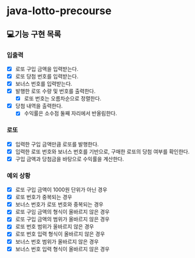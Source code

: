 # java-lotto-precourse

## 💻기능 구현 목록

### 입출력
- [x] 로또 구입 금액을 입력받는다.
- [x] 로또 당첨 번호를 입력받는다.
- [x] 보너스 번호를 입력받는다.
- [x] 발행한 로또 수량 및 번호를 출력한다.
  - [x] 로또 번호는 오름차순으로 정렬한다.
- [x] 당첨 내역을 출력한다.
  - [x] 수익률은 소수점 둘째 자리에서 반올림한다.

### 로또
- [x] 입력한 구입 금액만큼 로또를 발행한다.
- [x] 입력한 로또 번호와 보너스 번호를 기반으로, 구매한 로또의 당첨 여부를 확인한다.
- [x] 구입 금액과 당첨금을 바탕으로 수익률을 계산한다.

### 예외 상황
- [x] 로또 구입 금액이 1000원 단위가 아닌 경우
- [x] 로또 번호가 중복되는 경우
- [x] 보너스 번호가 로또 번호와 중복되는 경우
- [x] 로또 구임 금액의 형식이 올바르지 않은 경우
- [x] 로또 구입 금액의 범위가 올바르지 않은 경우
- [x] 로또 번호 범위가 올바르지 않은 경우
- [x] 로또 번호 입력 형식이 올바르지 않은 경우
- [x] 보너스 번호 범위가 올바르지 않은 경우
- [x] 보너스 번호 입력 형식이 올바르지 않은 경우
